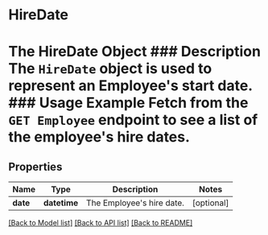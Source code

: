 # HireDate

# The HireDate Object ### Description The `HireDate` object is used to represent an Employee's start date.  ### Usage Example Fetch from the `GET Employee` endpoint to see a list of the employee's hire dates.
## Properties
Name | Type | Description | Notes
------------ | ------------- | ------------- | -------------
**date** | **datetime** | The Employee&#39;s hire date. | [optional] 

[[Back to Model list]](../README.md#documentation-for-models) [[Back to API list]](../README.md#documentation-for-api-endpoints) [[Back to README]](../README.md)


